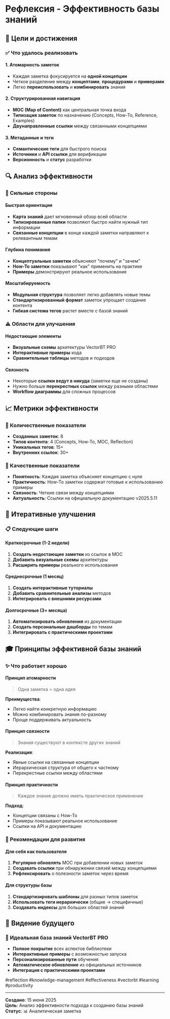 # Рефлексия - Эффективность базы знаний

## 🎯 Цели и достижения

### ✅ Что удалось реализовать

#### 1. **Атомарность заметок**
- Каждая заметка фокусируется на **одной концепции**
- Четкое разделение между **концептами**, **процедурами** и **примерами**
- Легко **переиспользовать** и **комбинировать** знания

#### 2. **Структурированная навигация**
- **MOC (Map of Content)** как центральная точка входа
- **Типизация заметок** по назначению (Concepts, How-To, Reference, Examples)
- **Двунаправленные ссылки** между связанными концепциями

#### 3. **Метаданные и теги**
- **Семантические теги** для быстрого поиска
- **Источники** и **API ссылки** для верификации
- **Версионность** и **статус** разработки

## 🔍 Анализ эффективности

### 🚀 Сильные стороны

#### **Быстрая ориентация**
- **Карта знаний** дает мгновенный обзор всей области
- **Типизированные папки** позволяют быстро найти нужный тип информации
- **Связанные концепции** в конце каждой заметки направляют к релевантным темам

#### **Глубина понимания**
- **Концептуальные заметки** объясняют "почему" и "зачем"
- **How-To заметки** показывают "как" применить на практике
- **Примеры** демонстрируют реальное использование

#### **Масштабируемость**
- **Модульная структура** позволяет легко добавлять новые темы
- **Стандартизированный формат** заметок упрощает создание контента
- **Гибкая система тегов** растет вместе с базой знаний

### ⚠️ Области для улучшения

#### **Недостающие элементы**
- **Визуальные схемы** архитектуры VectorBT PRO
- **Интерактивные примеры** кода
- **Сравнительные таблицы** методов и подходов

#### **Связность**
- Некоторые **ссылки ведут в никуда** (заметки еще не созданы)
- Нужно больше **перекрестных ссылок** между разными областями
- **Workflow диаграммы** для сложных процессов

## 📈 Метрики эффективности

### 🎯 Количественные показатели
- **Созданных заметок**: 8
- **Типов контента**: 4 (Concepts, How-To, MOC, Reflection)
- **Уникальных тегов**: 15+
- **Внутренних ссылок**: 30+

### 🧠 Качественные показатели
- **Понятность**: Каждая заметка объясняет концепцию с нуля
- **Практичность**: How-To заметки содержат готовые к использованию примеры
- **Связность**: Четкие связи между концепциями
- **Актуальность**: Ссылки на официальную документацию v2025.5.11

## 🔄 Итеративные улучшения

### 📋 Следующие шаги

#### **Краткосрочные (1-2 недели)**
1. **Создать недостающие заметки** из ссылок в MOC
2. **Добавить визуальные схемы** архитектуры
3. **Расширить примеры** реального использования

#### **Среднесрочные (1 месяц)**
1. **Создать интерактивные туториалы**
2. **Добавить сравнительные анализы** методов
3. **Интегрировать с внешними ресурсами**

#### **Долгосрочные (3+ месяца)**
1. **Автоматизировать обновления** из документации
2. **Создать персональные дашборды** по темам
3. **Интегрировать с практическими проектами**

## 🎓 Принципы эффективной базы знаний

### ✨ Что работает хорошо

#### **Принцип атомарности**
> Одна заметка = одна идея

**Преимущества**:
- Легко найти конкретную информацию
- Можно комбинировать знания по-разному
- Проще поддерживать актуальность

#### **Принцип связности**
> Знания существуют в контексте других знаний

**Реализация**:
- Явные ссылки на связанные концепции
- Иерархическая структура от общего к частному
- Перекрестные ссылки между областями

#### **Принцип практичности**
> Каждое знание должно иметь практическое применение

**Подход**:
- Концепции связаны с How-To
- Примеры показывают реальное использование
- Ссылки на API и документацию

### 🎯 Рекомендации для развития

#### **Для себя как пользователя**
1. **Регулярно обновлять** MOC при добавлении новых заметок
2. **Создавать ссылки** при обнаружении связей между концепциями
3. **Рефлексировать** о полезности заметок через время

#### **Для структуры базы**
1. **Стандартизировать шаблоны** для разных типов заметок
2. **Использовать теги иерархически** (общие → специфичные)
3. **Создавать индексы** для больших областей знаний

## 🔮 Видение будущего

### 🎯 Идеальная база знаний VectorBT PRO
- **Полное покрытие** всех аспектов библиотеки
- **Интерактивные примеры** с возможностью запуска
- **Персонализированные пути** обучения
- **Автоматическое обновление** из официальных источников
- **Интеграция с практическими проектами**

#reflection #knowledge-management #effectiveness #vectorbt #learning #productivity

---
**Создано**: 15 июня 2025  
**Цель**: Анализ эффективности подхода к созданию базы знаний  
**Статус**: 📊 Аналитическая заметка